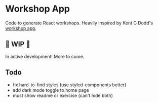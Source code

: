 # Workshop App

Code to generate React workshops. Heavily inspired by Kent C Dodd's
[workshop app](https://github.com/kentcdodds/react-workshop-app).

## 🚧 WIP 🚧

In active development! More to come.

## Todo

- fix hard-to-find styles (use styled-components better)
- add dark mode toggle to home page
- must show readme or exercise (can't hide both)
